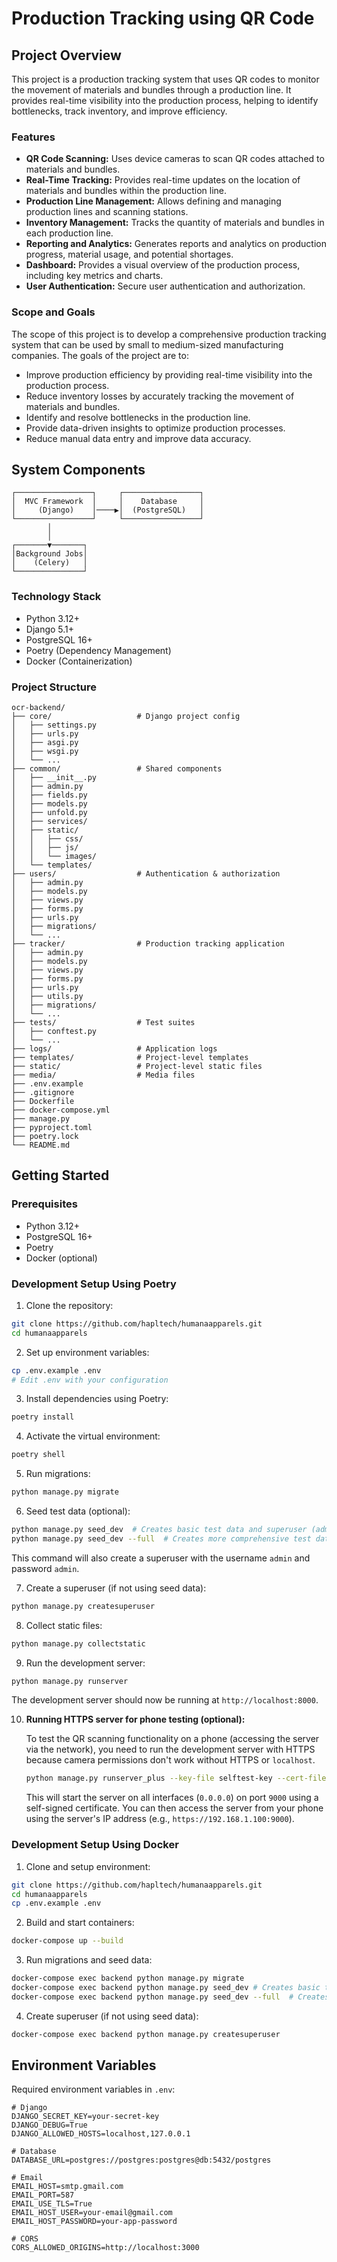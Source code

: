 # Production Tracking using QR Code

## Project Overview

This project is a production tracking system that uses QR codes to monitor the movement of materials and bundles through a production line. It provides real-time visibility into the production process, helping to identify bottlenecks, track inventory, and improve efficiency.

### Features

-   **QR Code Scanning:** Uses device cameras to scan QR codes attached to materials and bundles.
-   **Real-Time Tracking:** Provides real-time updates on the location of materials and bundles within the production line.
-   **Production Line Management:** Allows defining and managing production lines and scanning stations.
-   **Inventory Management:** Tracks the quantity of materials and bundles in each production line.
-   **Reporting and Analytics:** Generates reports and analytics on production progress, material usage, and potential shortages.
-   **Dashboard:** Provides a visual overview of the production process, including key metrics and charts.
-   **User Authentication:** Secure user authentication and authorization.

### Scope and Goals

The scope of this project is to develop a comprehensive production tracking system that can be used by small to medium-sized manufacturing companies. The goals of the project are to:

-   Improve production efficiency by providing real-time visibility into the production process.
-   Reduce inventory losses by accurately tracking the movement of materials and bundles.
-   Identify and resolve bottlenecks in the production line.
-   Provide data-driven insights to optimize production processes.
-   Reduce manual data entry and improve data accuracy.

## System Components

```
┌─────────────────┐     ┌─────────────────┐
│  MVC Framework  │     │    Database     │
│     (Django)    │────▶│  (PostgreSQL)   │
└─────────────────┘     └─────────────────┘
        │
        │
┌───────▼───────┐
│Background Jobs│
│    (Celery)   │
└───────────────┘
```

### Technology Stack

-   Python 3.12+
-   Django 5.1+
-   PostgreSQL 16+
-   Poetry (Dependency Management)
-   Docker (Containerization)

### Project Structure

```
ocr-backend/
├── core/                   # Django project config
│   ├── settings.py
│   ├── urls.py
│   ├── asgi.py
│   ├── wsgi.py
│   └── ...
├── common/                 # Shared components
│   ├── __init__.py
│   ├── admin.py
│   ├── fields.py
│   ├── models.py
│   ├── unfold.py
│   ├── services/
│   ├── static/
│   │   ├── css/
│   │   ├── js/
│   │   └── images/
│   └── templates/
├── users/                  # Authentication & authorization
│   ├── admin.py
│   ├── models.py
│   ├── views.py
│   ├── forms.py
│   ├── urls.py
│   ├── migrations/
│   └── ...
├── tracker/                # Production tracking application
│   ├── admin.py
│   ├── models.py
│   ├── views.py
│   ├── forms.py
│   ├── urls.py
│   ├── utils.py
│   ├── migrations/
│   └── ...
├── tests/                  # Test suites
│   ├── conftest.py
│   └── ...
├── logs/                   # Application logs
├── templates/              # Project-level templates
├── static/                 # Project-level static files
├── media/                  # Media files
├── .env.example
├── .gitignore
├── Dockerfile
├── docker-compose.yml
├── manage.py
├── pyproject.toml
├── poetry.lock
└── README.md
```

## Getting Started

### Prerequisites

-   Python 3.12+
-   PostgreSQL 16+
-   Poetry
-   Docker (optional)

### Development Setup Using Poetry

1. Clone the repository:

```bash
git clone https://github.com/hapltech/humanaapparels.git
cd humanaapparels
```

2. Set up environment variables:

```bash
cp .env.example .env
# Edit .env with your configuration
```

3. Install dependencies using Poetry:

```bash
poetry install
```

4. Activate the virtual environment:

```bash
poetry shell
```

5. Run migrations:

```bash
python manage.py migrate
```

6. Seed test data (optional):

```bash
python manage.py seed_dev  # Creates basic test data and superuser (admin/admin)
python manage.py seed_dev --full  # Creates more comprehensive test data
```

This command will also create a superuser with the username `admin` and password `admin`.

7. Create a superuser (if not using seed data):

```bash
python manage.py createsuperuser
```

8. Collect static files:

```bash
python manage.py collectstatic
```

9. Run the development server:

```bash
python manage.py runserver
```

The development server should now be running at `http://localhost:8000`.

10. **Running HTTPS server for phone testing (optional):**

    To test the QR scanning functionality on a phone (accessing the server via the network), you need to run the development server with HTTPS because camera permissions don't work without HTTPS or `localhost`.

    ```bash
    python manage.py runserver_plus --key-file selftest-key --cert-file selftest-cert 0.0.0.0:9000
    ```

    This will start the server on all interfaces (`0.0.0.0`) on port `9000` using a self-signed certificate. You can then access the server from your phone using the server's IP address (e.g., `https://192.168.1.100:9000`).

### Development Setup Using Docker

1. Clone and setup environment:

```bash
git clone https://github.com/hapltech/humanaapparels.git
cd humanaapparels
cp .env.example .env
```

2. Build and start containers:

```bash
docker-compose up --build
```

3. Run migrations and seed data:

```bash
docker-compose exec backend python manage.py migrate
docker-compose exec backend python manage.py seed_dev # Creates basic test data and superuser (admin/admin)
docker-compose exec backend python manage.py seed_dev --full  # Creates more comprehensive test data
```

4. Create superuser (if not using seed data):

```bash
docker-compose exec backend python manage.py createsuperuser
```

## Environment Variables

Required environment variables in `.env`:

```
# Django
DJANGO_SECRET_KEY=your-secret-key
DJANGO_DEBUG=True
DJANGO_ALLOWED_HOSTS=localhost,127.0.0.1

# Database
DATABASE_URL=postgres://postgres:postgres@db:5432/postgres

# Email
EMAIL_HOST=smtp.gmail.com
EMAIL_PORT=587
EMAIL_USE_TLS=True
EMAIL_HOST_USER=your-email@gmail.com
EMAIL_HOST_PASSWORD=your-app-password

# CORS
CORS_ALLOWED_ORIGINS=http://localhost:3000
```
